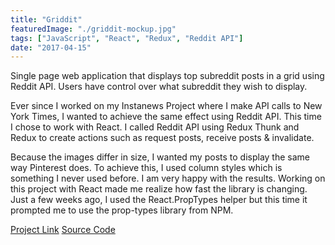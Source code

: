 ```yaml
---
title: "Griddit"
featuredImage: "./griddit-mockup.jpg"
tags: ["JavaScript", "React", "Redux", "Reddit API"]
date: "2017-04-15"
---
```


Single page web application that displays top subreddit posts in a grid using Reddit API. Users have control over what subreddit they wish to display.

Ever since I worked on my Instanews Project where I make API calls to New York Times, I wanted to achieve the same effect using Reddit API. This time I chose to work with React. I called Reddit API using Redux Thunk and Redux to create actions such as request posts, receive posts & invalidate.

Because the images differ in size, I wanted my posts to display the same way Pinterest does. To achieve this, I used column styles which is something I never used before. I am very happy with the results. Working on this project with React made me realize how fast the library is changing. Just a few weeks ago, I used the React.PropTypes helper but this time it prompted me to use the prop-types library from NPM.

<a class="primary-button" href="https://jonathanfunk.github.io/griddit/" target="_blank">Project Link</a>
<a class="primary-button" href="https://github.com/jonathanfunk/potlucky-winter-2017/tree/develop" target="_blank">Source Code</a>
